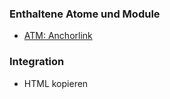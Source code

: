 ### Enthaltene Atome und Module
* [ATM: Anchorlink](../../atoms/anchorlink/anchorlink.html)


### Integration
* HTML kopieren
